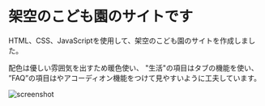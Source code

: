 # 架空のこども園のサイトです
HTML、CSS、JavaScriptを使用して、架空のこども園のサイトを作成しました。

配色は優しい雰囲気を出すため暖色使い、
"生活"の項目はタブの機能を使い、
”FAQ”の項目はやアコーディオン機能をつけて見やすいように工夫しています。


![screenshot](https://github.com/Tomomitonny/html-css-kodomoen/blob/main/screenshot.png)


